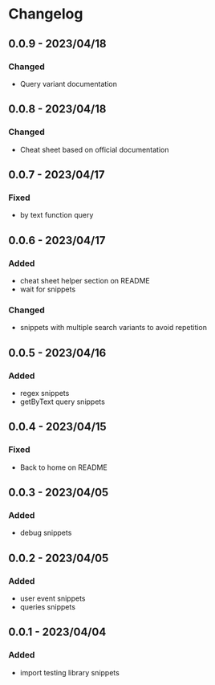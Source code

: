 # Changelog

<!-- http://keepachangelog.com/en/1.0.0/
Added       for new features.
Changed     for changes in existing functionality.
Deprecated  for once-stable features removed in upcoming releases.
Removed     for deprecated features removed in this release.
Fixed       for any bug fixes.
Security    to invite users to upgrade in case of vulnerabilities.
-->

## 0.0.9 - 2023/04/18

### Changed

- Query variant documentation

## 0.0.8 - 2023/04/18

### Changed

- Cheat sheet based on official documentation

## 0.0.7 - 2023/04/17

### Fixed

- by text function query

## 0.0.6 - 2023/04/17

### Added

- cheat sheet helper section on README
- wait for snippets

### Changed

- snippets with multiple search variants to avoid repetition

## 0.0.5 - 2023/04/16

### Added

- regex snippets
- getByText query snippets

## 0.0.4 - 2023/04/15

### Fixed

- Back to home on README

## 0.0.3 - 2023/04/05

### Added

- debug snippets

## 0.0.2 - 2023/04/05

### Added

- user event snippets
- queries snippets

## 0.0.1 - 2023/04/04

### Added

- import testing library snippets

